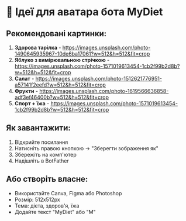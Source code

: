 # 🎨 Ідеї для аватара бота MyDiet

## Рекомендовані картинки:

1. **Здорова тарілка** - https://images.unsplash.com/photo-1490645935967-10de6ba17061?w=512&h=512&fit=crop
2. **Яблуко з вимірювальною стрічкою** - https://images.unsplash.com/photo-1571019613454-1cb2f99b2d8b?w=512&h=512&fit=crop
3. **Салат** - https://images.unsplash.com/photo-1512621776951-a57141f2eefd?w=512&h=512&fit=crop
4. **Фрукти** - https://images.unsplash.com/photo-1619566636858-adf3ef46400b?w=512&h=512&fit=crop
5. **Спорт + їжа** - https://images.unsplash.com/photo-1571019613454-1cb2f99b2d8b?w=512&h=512&fit=crop

## Як завантажити:

1. Відкрийте посилання
2. Натисніть правою кнопкою → "Зберегти зображення як"
3. Збережіть на комп'ютер
4. Надішліть в BotFather

## Або створіть власне:

- Використайте Canva, Figma або Photoshop
- Розмір: 512x512px
- Тема: дієта, здоров'я, їжа
- Додайте текст "MyDiet" або "М"

